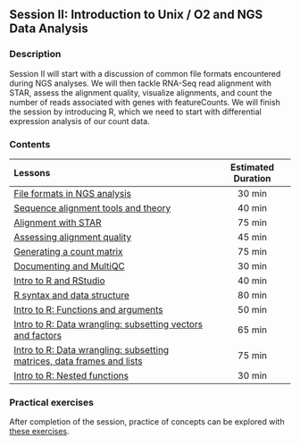 ## Session II: Introduction to Unix / O2 and NGS Data Analysis

### Description

Session II will start with a discussion of common file formats encountered during NGS analyses. We will then tackle RNA-Seq read alignment with STAR, assess the alignment quality, visualize alignments, and count the number of reads associated with genes with featureCounts. We will finish the session by introducing R, which we need to start with differential expression analysis of our count data.

### Contents

| Lessons            | Estimated Duration |
|:------------------------|:----------:|
| [File formats in NGS analysis](lectures/) | 30 min |
| [Sequence alignment tools and theory](lectures/) | 40 min |
| [Alignment with STAR](https://github.com/hbctraining/Intro-to-rnaseq-hpc-O2/blob/3dayworkshop/lessons/B1_alignment.md) | 75 min |
| [Assessing alignment quality](https://github.com/hbctraining/Intro-to-rnaseq-hpc-O2/blob/3dayworkshop/lessons/B2_alignment_quality.md) | 45 min |
| [Generating a count matrix](https://github.com/hbctraining/Intro-to-rnaseq-hpc-O2/blob/3dayworkshop/lessons/B3_counting_reads.md) | 75 min |
| [Documenting and MultiQC](https://github.com/hbctraining/Intro-to-rnaseq-hpc-O2/blob/3dayworkshop/lessons/B4_multiQC.md) | 30 min |
| [Intro to R and RStudio](https://hbctraining.github.io/Intro-to-R/lessons/01_introR-R-and-RStudio.html) | 40 min |
| [R syntax and data structure](https://hbctraining.github.io/Intro-to-R/lessons/02_introR-syntax-and-data-structures.html) | 80 min |
| [Intro to R: Functions and arguments](https://hbctraining.github.io/Intro-to-R/lessons/03_introR-functions-and-arguments.html) | 50 min |
| [Intro to R: Data wrangling: subsetting vectors and factors](https://hbctraining.github.io/Intro-to-R/lessons/04_introR-data-wrangling.html) | 65 min |
| [Intro to R: Data wrangling: subsetting matrices, data frames and lists](https://hbctraining.github.io/Intro-to-R/lessons/05_introR-data-wrangling2.html) | 75 min |
| [Intro to R: Nested functions](https://hbctraining.github.io/Intro-to-R/lessons/introR-nested-functions.html) | 30 min |

### Practical exercises
After completion of the session, practice of concepts can be explored with [these exercises]().
